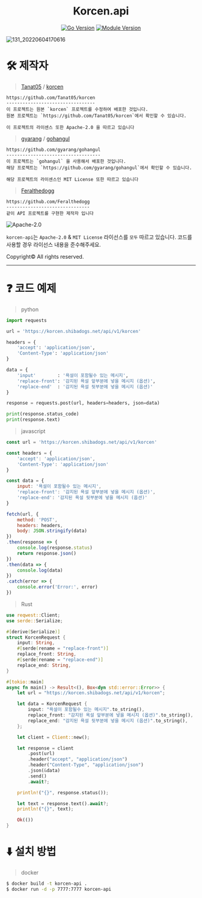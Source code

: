 <div align="center">
  <h1>Korcen.api</h1>

  [![Go Version](https://github.com/fluffy-melli/korcen-go/blob/main/docs/asset/go_version.svg)](https://go.dev/)
  [![Module Version](https://github.com/fluffy-melli/korcen-go/blob/main/docs/asset/module_version.svg)](https://pkg.go.dev/github.com/fluffy-melli/korcen-go)
</div>

![131_20220604170616](https://user-images.githubusercontent.com/85154556/171998341-9a7439c8-122f-4a9f-beb6-0e0b3aad05ed.png)

# 🛠 제작자

>[Tanat05](https://github.com/Tanat05) / [korcen](https://github.com/Tanat05/korcen)
```
https://github.com/Tanat05/korcen
---------------------------------
이 프로젝트는 원본 `korcen` 프로젝트를 수정하여 배포한 것입니다.
원본 프로젝트는 `https://github.com/Tanat05/korcen`에서 확인할 수 있습니다.

이 프로젝트의 라이센스 또한 Apache-2.0 을 따르고 있습니다
```

>[gyarang](https://github.com/gyarang) / [gohangul](https://github.com/gyarang/gohangul)
```
https://github.com/gyarang/gohangul
-----------------------------------
이 프로젝트는 `gohangul` 을 사용해서 배포한 것입니다.
해당 프로젝트는 `https://github.com/gyarang/gohangul`에서 확인할 수 있습니다.

해당 프로젝트의 라이센스인 MIT License 또한 따르고 있습니다
```

>[Feralthedogg](https://github.com/Feralthedogg)
```
https://github.com/Feralthedogg
-------------------------------
같이 API 프로젝트를 구현한 제작자 입니다
```

![Apache-2.0](https://github.com/fluffy-melli/korcen-go/blob/main/docs/asset/Apache-2.0.png)

`korcen-api`는 `Apache-2.0` & `MIT License` 라이선스를 `모두` 따르고 있습니다.
코드를 사용할 경우 라이선스 내용을 준수해주세요. 

Copyright© All rights reserved.

---

# ❓ 코드 예제

>python
```py
import requests

url = 'https://korcen.shibadogs.net/api/v1/korcen'

headers = {
    'accept': 'application/json',
    'Content-Type': 'application/json'
}

data = {
    'input'        : '욕설이 포함될수 있는 메시지',
    'replace-front': '감지된 욕설 앞부분에 넣을 메시지 (옵션)',
    'replace-end'  : '감지된 욕설 뒷부분에 넣을 메시지 (옵션)'
}

response = requests.post(url, headers=headers, json=data)

print(response.status_code)
print(response.text)
```

>javascript
```js
const url = 'https://korcen.shibadogs.net/api/v1/korcen'

const headers = {
    'accept': 'application/json',
    'Content-Type': 'application/json'
}

const data = {
    input: '욕설이 포함될수 있는 메시지',
    'replace-front': '감지된 욕설 앞부분에 넣을 메시지 (옵션)',
    'replace-end': '감지된 욕설 뒷부분에 넣을 메시지 (옵션)'
}

fetch(url, {
    method: 'POST',
    headers: headers,
    body: JSON.stringify(data)
})
.then(response => {
    console.log(response.status)
    return response.json()
})
.then(data => {
    console.log(data)
})
.catch(error => {
    console.error('Error:', error)
})
```
>Rust
```rs
use reqwest::Client;
use serde::Serialize;

#[derive(Serialize)]
struct KorcenRequest {
    input: String,
    #[serde(rename = "replace-front")]
    replace_front: String,
    #[serde(rename = "replace-end")]
    replace_end: String,
}

#[tokio::main]
async fn main() -> Result<(), Box<dyn std::error::Error>> {
    let url = "https://korcen.shibadogs.net/api/v1/korcen";

    let data = KorcenRequest {
        input: "욕설이 포함될수 있는 메시지".to_string(),
        replace_front: "감지된 욕설 앞부분에 넣을 메시지 (옵션)".to_string(),
        replace_end: "감지된 욕설 뒷부분에 넣을 메시지 (옵션)".to_string(),
    };

    let client = Client::new();

    let response = client
        .post(url)
        .header("accept", "application/json")
        .header("Content-Type", "application/json")
        .json(&data)
        .send()
        .await?;

    println!("{}", response.status());

    let text = response.text().await?;
    println!("{}", text);

    Ok(())
}
```

# ⬇️ 설치 방법

>docker
```sh
$ docker build -t korcen-api .
$ docker run -d -p 7777:7777 korcen-api
```
